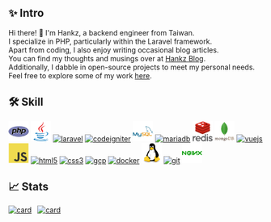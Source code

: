 
## ✨ Intro
Hi there! 👋 I'm Hankz, a backend engineer from Taiwan.  
I specialize in PHP, particularly within the Laravel framework.  
Apart from coding, I also enjoy writing occasional blog articles.  
You can find my thoughts and musings over at [Hankz Blog](https://hankz1108.github.io/).  
Additionally, I dabble in open-source projects to meet my personal needs. Feel free to explore some of my work [here](https://github.com/hankz1108?tab=repositories).

## 🛠️ Skill
[<img src="https://raw.githubusercontent.com/devicons/devicon/master/icons/php/php-original.svg" alt="php" width="40" height="40"/>](https://www.php.net)
[<img src="https://raw.githubusercontent.com/devicons/devicon/master/icons/java/java-original.svg" alt="java" width="40" height="40"/>](https://www.java.com)
[<img src="https://cdn.jsdelivr.net/gh/devicons/devicon@latest/icons/laravel/laravel-original.svg" alt="laravel" width="40" height="40"/>](https://laravel.com/)
[<img src="https://cdn.jsdelivr.net/gh/devicons/devicon@latest/icons/codeigniter/codeigniter-plain.svg" alt="codeigniter" width="40" height="40"/>](https://codeigniter.com)
[<img src="https://raw.githubusercontent.com/devicons/devicon/master/icons/mysql/mysql-original-wordmark.svg" alt="mysql" width="40" height="40"/>](https://www.mysql.com/)
[<img src="https://www.vectorlogo.zone/logos/mariadb/mariadb-icon.svg" alt="mariadb" width="40" height="40"/>](https://mariadb.org/)
[<img src="https://raw.githubusercontent.com/devicons/devicon/master/icons/redis/redis-original-wordmark.svg" alt="redis" width="40" height="40"/>](https://redis.io)
[<img src="https://raw.githubusercontent.com/devicons/devicon/master/icons/mongodb/mongodb-original-wordmark.svg" alt="mongodb" width="40" height="40"/>](https://www.mongodb.com/)
[<img src="https://cdn.jsdelivr.net/gh/devicons/devicon@latest/icons/vuejs/vuejs-original.svg" alt="vuejs" width="40" height="40"/>](https://vuejs.org/)
[<img src="https://raw.githubusercontent.com/devicons/devicon/master/icons/javascript/javascript-original.svg" alt="javascript" width="40" height="40"/>](https://developer.mozilla.org/en-US/docs/Web/JavaScript)
[<img src="https://cdn.jsdelivr.net/gh/devicons/devicon@latest/icons/html5/html5-original.svg" alt="html5" width="40" height="40"/>](https://www.w3.org/html/)
[<img src="https://cdn.jsdelivr.net/gh/devicons/devicon@latest/icons/css3/css3-original.svg" alt="css3" width="40" height="40"/>](https://www.w3schools.com/css/)
[<img src="https://www.vectorlogo.zone/logos/google_cloud/google_cloud-icon.svg" alt="gcp" width="40" height="40"/>](https://cloud.google.com)
[<img src="https://cdn.jsdelivr.net/gh/devicons/devicon@latest/icons/docker/docker-original.svg" alt="docker" width="40" height="40"/>](https://www.docker.com/)
[<img src="https://raw.githubusercontent.com/devicons/devicon/master/icons/linux/linux-original.svg" alt="linux" width="40" height="40"/>](https://www.linux.org/)
[<img src="https://www.vectorlogo.zone/logos/git-scm/git-scm-icon.svg" alt="git" width="40" height="40"/>](https://git-scm.com/)
[<img src="https://raw.githubusercontent.com/devicons/devicon/master/icons/nginx/nginx-original.svg" alt="nginx" width="40" height="40"/>](https://www.nginx.com)

## 📈 Stats

[![card](https://github-readme-stats.vercel.app/api?username=hankz1108&show_icons=true&locale=en&theme=dark&border_color=39d353&bg_color=0d1117&text_color=FFF)](https://hankz1108.github.io/) 
&nbsp;
[![card](https://github-readme-streak-stats.herokuapp.com/?user=hankz1108&theme=github-dark)](https://hankz1108.github.io/)
